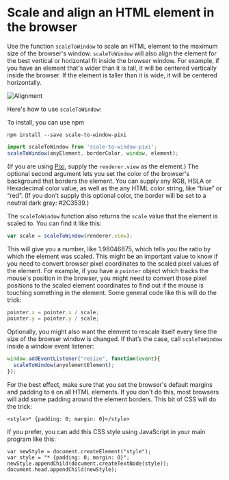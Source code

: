 Scale and align an HTML element in the browser
===============================================
Use the function `scaleToWindow` to scale an HTML element to
the maximum size of the browser's window. `scaleToWindow` will also align the element for the best vertical or horizontal fit inside the browser window. For example, if you have an element that's wider than it is tall, it will be centered vertically inside the browser. If the element is taller than it is wide, it will be centered horizontally.

![Alignment](screenShot.png)

Here's how to use `scaleToWindow`:

To install, you can use npm
```
npm install --save scale-to-window-pixi
```

```js
import scaleToWindow from 'scale-to-window-pixi';
scaleToWindow(anyElement, borderColor, window, element);
```
(If you are using [Pixi](https://github.com/pixijs/pixi.js), supply the `renderer.view` as the element.)
The optional second argument lets you set the color of the browser's background that borders the element. You can supply any RGB, HSLA or Hexadecimal color value, as well as the any HTML color string, like “blue” or “red”. (If you don't supply this optional color, the border will be set to a neutral dark gray: #2C3539.)

The `scaleToWindow` function also returns the `scale` value that the
element is scaled to. You can find it like this:
```js
var scale = scaleToWindow(renderer.view);
```
This will give you a number, like 1.98046875, which tells you the
ratio by which the element was scaled. This might be an important value
to know if you need to convert browser pixel coordinates to the scaled
pixel values of the element. For example, if you have a `pointer`
object which tracks the mouse's position in the browser, you might
need to convert those pixel positions to the scaled element coordinates
to find out if the mouse is touching something in the element. Some general code like this will do the trick:
```js
pointer.x = pointer.x / scale;
pointer.y = pointer.y / scale;
```
Optionally, you might also want the element to rescale itself every
time the size of the browser window is changed. If that’s the case,
call `scaleToWindow` inside a window event listener:
```js
window.addEventListener("resize", function(event){ 
  scaleToWindow(anyelementElement);
});
```
For the best effect, make sure that you set the browser's default margins and
padding to `0` on all HTML elements. If you don't do this, most
browsers will add some padding around the element borders.  This bit of CSS will do the
trick:
```
<style>* {padding: 0; margin: 0}</style>
```
If you prefer, you can add this CSS style using JavaScript in your main program
like this:
```
var newStyle = document.createElement("style");
var style = "* {padding: 0; margin: 0}";
newStyle.appendChild(document.createTextNode(style));
document.head.appendChild(newStyle);
```

